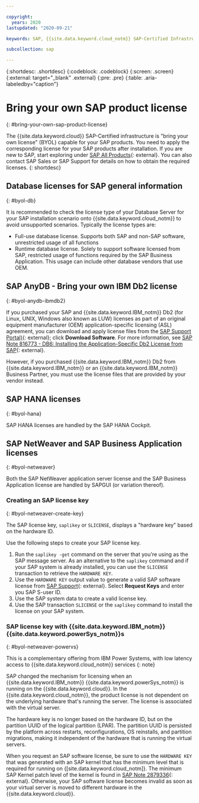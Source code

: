 ```yaml
---

copyright:
  years: 2020
lastupdated: "2020-09-21"

keywords: SAP, {{site.data.keyword.cloud_notm}} SAP-Certified Infrastructure, {{site.data.keyword.ibm_cloud_sap}}, SAP Workloads, SAP HANA, SAP NetWeaver, BYOL, bring your own license, SAP certified, SAP License, SAP license key, saplikey, OEM, ASL, SAP OEM

subcollection: sap

---
```


{:shortdesc: .shortdesc}
{:codeblock: .codeblock}
{:screen: .screen}
{:external: target="_blank" .external}
{:pre: .pre}
{:table: .aria-labeledby="caption"}


# Bring your own SAP product license
{: #bring-your-own-sap-product-license}

The {{site.data.keyword.cloud}} SAP-Certified infrastructure is "bring your own license" (BYOL) capable for your SAP products. You need to apply the corresponding license for your SAP products after installation. If you are new to SAP, start exploring under [SAP All Products](https://www.sap.com/products.html){: external}. You can also contact SAP Sales or SAP Support for details on how to obtain the required licenses.
{: shortdesc}


## Database licenses for SAP general information
{: #byol-db}

It is recommended to check the license type of your Database Server for your SAP installation scenario onto {{site.data.keyword.cloud_notm}} to avoid unsupported scenarios. Typically the license types are:
- Full-use database license. Supports both SAP and non-SAP software, unrestricted usage of all functions
- Runtime database license. Solely to support software licensed from SAP, restricted usage of functions required by the SAP Business Application. This usage can include other database vendors that use OEM.

## SAP AnyDB - Bring your own IBM Db2 license
{: #byol-anydb-ibmdb2}

If you purchased your SAP and {{site.data.keyword.IBM_notm}} Db2 (for Linux, UNIX, Windows also known as LUW) licenses as part of an original equipment manufacturer (OEM) application-specific licensing (ASL) agreement, you can download and apply license files from the [SAP Support Portal)](https://support.sap.com/en/index.html){: external}; click **Download Software**. For more information, see [SAP Note 816773 - DB6: Installing the Application-Specific Db2 License from SAP](https://launchpad.support.sap.com/#/notes/816773){: external}.

However, if you purchased {{site.data.keyword.IBM_notm}} Db2 from {{site.data.keyword.IBM_notm}} or an {{site.data.keyword.IBM_notm}} Business Partner, you must use the license files that are provided by your vendor instead.

## SAP HANA licenses
{: #byol-hana}

SAP HANA licenses are handled by the SAP HANA Cockpit.

## SAP NetWeaver and SAP Business Application licenses
{: #byol-netweaver}

Both the SAP NetWeaver application server license and the SAP Business Application license are handled by SAPGUI (or variation thereof).

### Creating an SAP license key
{: #byol-netweaver-create-key}

The SAP license key, `saplikey` or `SLICENSE`, displays a "hardware key" based on the hardware ID.

Use the following steps to create your SAP license key.

1. Run the `saplikey -get` command on the server that you're using as the SAP message server. As an alternative to the `saplikey` command and if your SAP system is already installed, you can use the `SLICENSE` transaction to retrieve the `HARDWARE KEY`.
2. Use the `HARDWARE KEY` output value to generate a valid SAP software license from [SAP Support](https://support.sap.com/en/index.html){: external}. Select **Request Keys** and enter you SAP S-user ID.
3. Use the SAP system data to create a valid license key.
4. Use the SAP transaction `SLICENSE` or the `saplikey` command to install the license on your SAP system.


### SAP license key with {{site.data.keyword.IBM_notm}} {{site.data.keyword.powerSys_notm}}s
{: #byol-netweaver-powervs}

This is a complementary offering from IBM Power Systems, with low latency access to {{site.data.keyword.cloud_notm}} services
{: note}

SAP changed the mechanism for licensing when an {{site.data.keyword.IBM_notm}} {{site.data.keyword.powerSys_notm}} is running on the {{site.data.keyword.cloud}}. In the {{site.data.keyword.cloud_notm}}, the product license is not dependent on the underlying hardware that's running the server. The license is associated with the virtual server.

The hardware key is no longer based on the hardware ID, but on the partition UUID of the logical partition (LPAR). The partition UUID is persisted by the platform across restarts, reconfigurations, OS reinstalls, and partition migrations, making it independent of the hardware that is running the virtual servers.

When you request an SAP software license, be sure to use the `HARDWARE KEY` that was generated with an SAP kernel that has the minimum level that is required for running on {[site.data.keyword.cloud_notm]}. The minimum SAP Kernel patch level of the kernel is found in [SAP Note 2879336](https://launchpad.support.sap.com/#/notes/2879336){: external}. Otherwise, your SAP software license becomes invalid as soon as your virtual server is moved to different hardware in the {{site.data.keyword.cloud}}.
